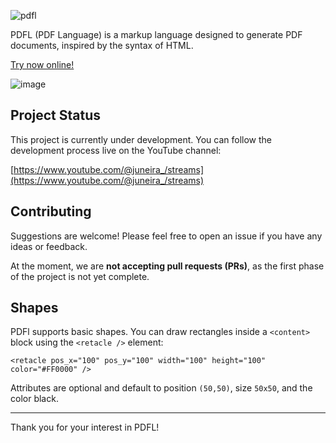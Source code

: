 ![pdfl](https://github.com/user-attachments/assets/c2dadf81-a490-4323-bd03-bd7fa0308d33)

PDFL (PDF Language) is a markup language designed to generate PDF documents, inspired by the syntax of HTML.

[Try now online!](https://juneira.github.io/pdfl/)

![image](https://github.com/user-attachments/assets/31553f2f-b10b-417a-b991-fed53f1f4bfe)

## Project Status
This project is currently under development. You can follow the development process live on the YouTube channel:

[https://www.youtube.com/@juneira_/streams](https://www.youtube.com/@juneira_/streams)

## Contributing
Suggestions are welcome! Please feel free to open an issue if you have any ideas or feedback.

At the moment, we are **not accepting pull requests (PRs)**, as the first phase of the project is not yet complete.

## Shapes

PDFl supports basic shapes. You can draw rectangles inside a `<content>` block using the `<retacle />` element:

```pdfl
<retacle pos_x="100" pos_y="100" width="100" height="100" color="#FF0000" />
```

Attributes are optional and default to position `(50,50)`, size `50x50`, and the color black.

---

Thank you for your interest in PDFL!
